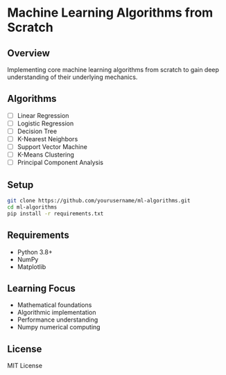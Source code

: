 # Machine Learning Algorithms from Scratch

## Overview
Implementing core machine learning algorithms from scratch to gain deep understanding of their underlying mechanics.

## Algorithms
- [ ] Linear Regression
- [ ] Logistic Regression
- [ ] Decision Tree
- [ ] K-Nearest Neighbors
- [ ] Support Vector Machine
- [ ] K-Means Clustering
- [ ] Principal Component Analysis

## Setup
```bash
git clone https://github.com/yourusername/ml-algorithms.git
cd ml-algorithms
pip install -r requirements.txt
```

## Requirements
- Python 3.8+
- NumPy
- Matplotlib

## Learning Focus
- Mathematical foundations
- Algorithmic implementation
- Performance understanding
- Numpy numerical computing

## License
MIT License